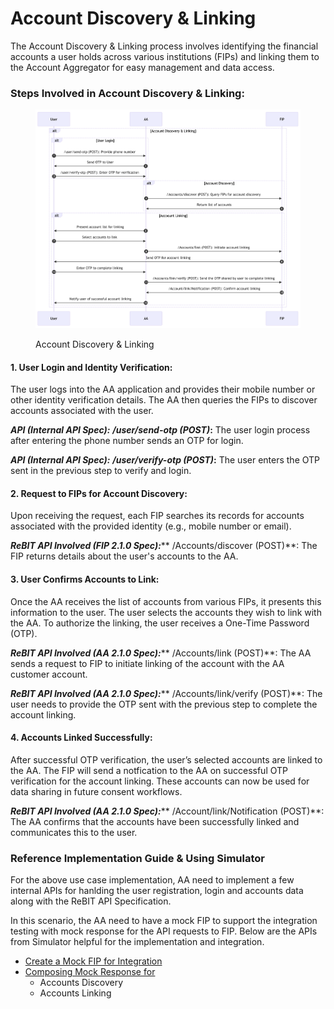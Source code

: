 # Account Discovery & Linking

The Account Discovery & Linking process involves identifying the financial accounts a user holds across various institutions (FIPs) and linking them to the Account Aggregator for easy management and data access.

### **Steps Involved in Account Discovery & Linking:**

<figure><img src="../../.gitbook/assets/account-linking-scenario.png" alt=""><figcaption><p>Account Discovery &#x26; Linking</p></figcaption></figure>

#### **1. User Login and Identity Verification:**

The user logs into the AA application and provides their mobile number or other identity verification details. The AA then queries the FIPs to discover accounts associated with the user.

_**API (Internal API Spec):**_ _**/user/send-otp (POST)**_**:** The user login process after entering the phone number sends an OTP for login.

_**API (Internal API Spec):**_ _**/user/verify-otp (POST)**_**:** The user enters the OTP sent in the previous step to verify and login.

#### **2. Request to FIPs for Account Discovery:**

Upon receiving the request, each FIP searches its records for accounts associated with the provided identity (e.g., mobile number or email).

_**ReBIT API Involved (FIP 2.1.0 Spec):**_** /Accounts/discover (POST)**: The FIP returns details about the user's accounts to the AA.

#### **3. User Confirms Accounts to Link:**

Once the AA receives the list of accounts from various FIPs, it presents this information to the user. The user selects the accounts they wish to link with the AA. To authorize the linking, the user receives a One-Time Password (OTP).

_**ReBIT API Involved (AA 2.1.0 Spec):**_** /Accounts/link (POST)**: The AA sends a request to FIP to initiate linking of the account with the AA customer account.

_**ReBIT API Involved (AA 2.1.0 Spec):**_** /Accounts/link/verify (POST)**: The user needs to provide the OTP sent with the previous step to complete the account linking.

#### **4. Accounts Linked Successfully:**

After successful OTP verification, the user’s selected accounts are linked to the AA. The FIP will send a notfication to the AA on successful OTP verification for the account linking. These accounts can now be used for data sharing in future consent workflows.

_**ReBIT API Involved (AA 2.1.0 Spec):**_** /Account/link/Notification (POST)**: The AA confirms that the accounts have been successfully linked and communicates this to the user.

### Reference Implementation Guide & Using Simulator

For the above use case implementation, AA need to implement a few internal APIs for hanlding the user registration, login and accounts data along with the ReBIT API Specification.

In this scenario, the AA need to have a mock FIP to support the integration testing with mock response for the API requests to FIP. Below are the APIs from Simulator helpful for the implementation and integration.

* [Create a Mock FIP for Integration](../../technical-specifications/routerapi-specs/integration-using-simulator/customisation-of-mock-entity-and-responses.md#entity-mock-register)
* [Composing Mock Response for](../../technical-specifications/routerapi-specs/integration-using-simulator/customisation-of-mock-entity-and-responses.md#response-add)
  * Accounts Discovery
  * Accounts Linking
